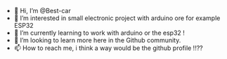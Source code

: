 - 👋 Hi, I’m @Best-car
- 👀 I’m interested in small electronic project with arduino ore for example ESP32
- 🌱 I’m currently learning to work with arduino or the esp32 !
- 💞️ I’m looking to learn more here in the Github community.
- 📫 How to reach me, i think a way would be the github profile !!?? 

<!---
Best-car/Best-car is a ✨ special ✨ repository because its `README.md` (this file) appears on your GitHub profile.
You can click the Preview link to take a look at your changes.
--->

